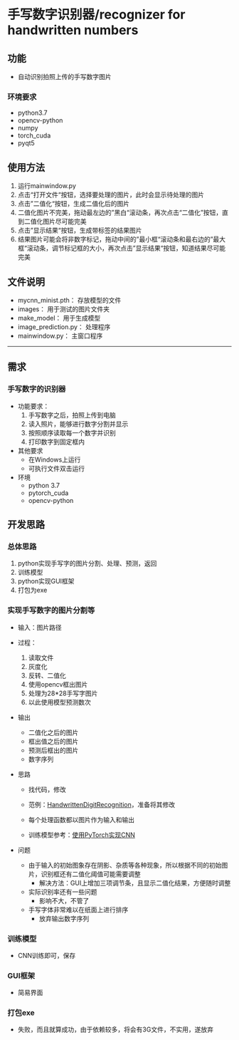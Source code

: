 # 手写数字识别器/recognizer for handwritten numbers

## 功能

- 自动识别拍照上传的手写数字图片

### 环境要求

- python3.7
- opencv-python
- numpy
- torch_cuda
- pyqt5

## 使用方法

1. 运行mainwindow.py
2. 点击“打开文件“按钮，选择要处理的图片，此时会显示待处理的图片
3. 点击”二值化“按钮，生成二值化后的图片
4. 二值化图片不完美，拖动最左边的”黑白“滚动条，再次点击“二值化”按钮，直到二值化图片尽可能完美
5. 点击”显示结果“按钮，生成带标签的结果图片
6. 结果图片可能会将非数字标记，拖动中间的”最小框“滚动条和最右边的”最大框“滚动条，调节标记框的大小，再次点击”显示结果“按钮，知道结果尽可能完美

## 文件说明

- mycnn_minist.pth： 存放模型的文件
- images： 用于测试的图片文件夹
- make_model： 用于生成模型
- image_prediction.py： 处理程序
- mainwindow.py： 主窗口程序

---

## 需求

### 手写数字的识别器

- 功能要求：
  1. 手写数字之后，拍照上传到电脑
  2. 读入照片，能够进行数字分割并显示
  3. 按照顺序读取每一个数字并识别
  4. 打印数字到固定框内
- 其他要求
  - 在Windows上运行
  - 可执行文件双击运行
- 环境
  - python 3.7
  - pytorch_cuda
  - opencv-python

## 开发思路

### 总体思路

1. python实现手写字的图片分割、处理、预测，返回
2. 训练模型
4. python实现GUI框架
5. 打包为exe

### 实现手写数字的图片分割等

- 输入：图片路径
- 过程：
  1. 读取文件
  2. 灰度化
  3. 反转、二值化
  4. 使用opencv框出图片
  5. 处理为28*28手写字图片
  6. 以此使用模型预测数次
- 输出
  - 二值化之后的图片
  - 框出值之后的图片
  - 预测后框出的图片
  - 数字序列
  
- 思路
  - 找代码，修改
  - 范例：[HandwrittenDigitRecognition](https://github.com/Wangzg123/HandwrittenDigitRecognition)，准备将其修改
  
  - 每个处理函数都以图片作为输入和输出
  - 训练模型参考：[使用PyTorch实现CNN](https://blog.csdn.net/qq_34714751/article/details/85610966)

- 问题
  - 由于输入的初始图象存在阴影、杂质等各种现象，所以根据不同的初始图片，识别框还有二值化阈值可能需要调整
    - 解决方法：GUI上增加三项调节条，且显示二值化结果，方便随时调整
  - 实际识别率还有一些问题
    - 影响不大，不管了
  - 手写字体非常难以在纸面上进行排序
    - 放弃输出数字序列

### 训练模型

- CNN训练即可，保存

### GUI框架

- 简易界面

### 打包exe

- 失败，而且就算成功，由于依赖较多，将会有3G文件，不实用，遂放弃
